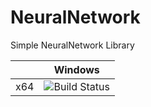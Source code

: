 # NeuralNetwork
Simple NeuralNetwork Library

| | Windows |
|----|----|
| x64 |![Build Status](https://kangbosun.visualstudio.com/_apis/public/build/definitions/66489dc6-1c8e-4b36-bd88-8d110a541ec0/4/badge) |
